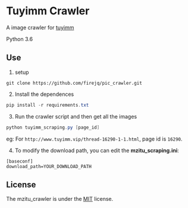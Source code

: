 # Tuyimm Crawler

A image crawler for [tuyimm](http://www.tuyimm.vip/) 

Python 3.6

## Use

1. setup
```
git clone https://github.com/firejq/pic_crawler.git
```
2. Install the dependences

```powershell
pip install -r requirements.txt
```
3. Run the crawler script and then get all the images
```powershell
python tuyimm_scraping.py [page_id]
```
eg: For `http://www.tuyimm.vip/thread-16290-1-1.html`, page id is `16290`.

4. To modify the download path, you can edit the **mzitu_scraping.ini**:
```
[baseconf]
download_path=YOUR_DOWNLOAD_PATH
```

## License

The mzitu_crawler is under the [MIT](https://github.com/firejq/mzitu_crawler/blob/master/LICENSE) license.




